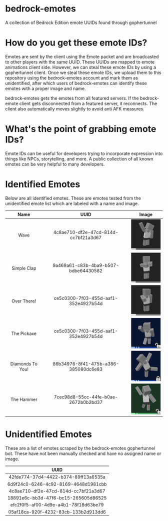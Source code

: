# bedrock-emotes
A collection of Bedrock Edition emote UUIDs found through gophertunnel

# How do you get these emote IDs?
Emotes are sent by the client using the Emote packet and are broadcasted to other players with the same UUID. These UUIDs are mapped to emote animations client side. However, we can steal these emote IDs by using a gophertunnel client. Once we steal these emote IDs, we upload them to this repository using the bedrock-emotes account and mark them as unidentified, after which users of bedrock-emotes can identify these emotes with a proper image and name.

bedrock-emotes gets the emotes from all featured servers. If the bedrock-emote client gets disconnected from a featured server, it reconnects. The client also automatically moves slightly to avoid anti AFK measures.

# What's the point of grabbing emote IDs?
Emote IDs can be useful for developers trying to incorporate expression into things like NPCs, storytelling, and more. A public collection of all known emotes can be very helpful to many developers.

# Identified Emotes
Below are all identified emotes. These are emotes tested from the unidentified emote
list which are labeled with a name and image.

|               Name               |                 UUID                   |                     Image                  |
|:--------------------------------:|:--------------------------------------:|:------------------------------------------:|
|               Wave               |  4c8ae710-df2e-47cd-814d-cc7bf21a3d67  |            ![](./images/wave.png)          |
|            Simple Clap           |  9a469a61-c83b-4ba9-b507-bdbe64430582  |        ![](./images/simple_clap.png)       |
|            Over There!           |  ce5c0300-7f03-455d-aaf1-352e4927b54d  |         ![](./images/over_there.png)       |
|            The Pickaxe           |  ce5c0300-7f03-455d-aaf1-352e4927b54d  |        ![](./images/the_pickaxe.png)       |
|          Diamonds To You!        |  86b34976-8f41-475b-a386-385080dc6e83  |       ![](./images/diamonds_to_you.png)    |
|            The Hammer            |  7cec98d8-55cc-44fe-b0ae-2672b0b2bd37  |         ![](./images/the_hammer.png)       |


# Unidentified Emotes
These are a list of emotes scraped by the bedrock-emotes gophertunnel bot.
These have not been manually checked and have no assigned name or image.

|                UUID                |
|:----------------------------------:|
|42fde774-37d4-4422-b374-89ff13a6535a|
|6d9f24c0-6246-4c92-8169-4648d1981cbb|
|4c8ae710-df2e-47cd-814d-cc7bf21a3d67|
|18891e6c-bb3d-47f6-bc15-265605d86525|
|efc2f0f5-af00-4d9e-a4b1-78f18d63be79|
|05af18ca-920f-4232-83cb-133b2d913dd6|
